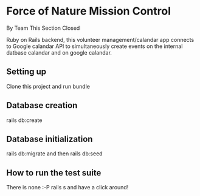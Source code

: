 # Force of Nature Mission Control
By Team This Section Closed

Ruby on Rails backend, this volunteer management/calandar app connects to Google calandar API to simultaneously create events on the internal datbase calandar and on google calandar.

## Setting up
Clone this project and run bundle 

## Database creation
rails db:create

## Database initialization
rails db:migrate and then rails db:seed 

## How to run the test suite
There is none :-P
rails s and have a click around!
